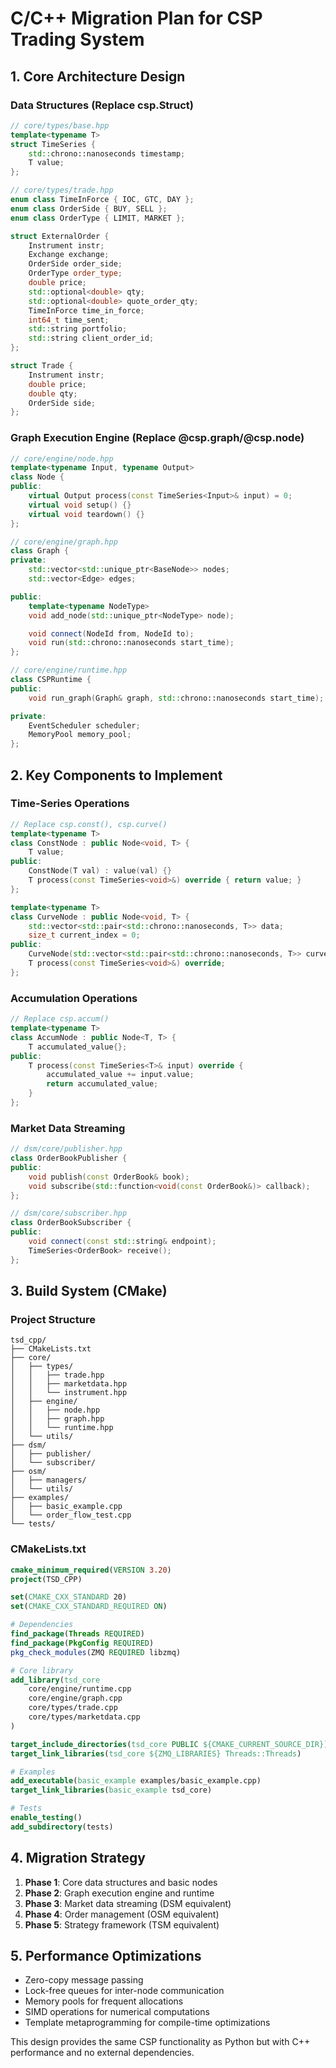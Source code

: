 # C/C++ Migration Plan for CSP Trading System

## 1. Core Architecture Design

### Data Structures (Replace csp.Struct)
```cpp
// core/types/base.hpp
template<typename T>
struct TimeSeries {
    std::chrono::nanoseconds timestamp;
    T value;
};

// core/types/trade.hpp
enum class TimeInForce { IOC, GTC, DAY };
enum class OrderSide { BUY, SELL };
enum class OrderType { LIMIT, MARKET };

struct ExternalOrder {
    Instrument instr;
    Exchange exchange;
    OrderSide order_side;
    OrderType order_type;
    double price;
    std::optional<double> qty;
    std::optional<double> quote_order_qty;
    TimeInForce time_in_force;
    int64_t time_sent;
    std::string portfolio;
    std::string client_order_id;
};

struct Trade {
    Instrument instr;
    double price;
    double qty;
    OrderSide side;
};
```

### Graph Execution Engine (Replace @csp.graph/@csp.node)
```cpp
// core/engine/node.hpp
template<typename Input, typename Output>
class Node {
public:
    virtual Output process(const TimeSeries<Input>& input) = 0;
    virtual void setup() {}
    virtual void teardown() {}
};

// core/engine/graph.hpp
class Graph {
private:
    std::vector<std::unique_ptr<BaseNode>> nodes;
    std::vector<Edge> edges;

public:
    template<typename NodeType>
    void add_node(std::unique_ptr<NodeType> node);

    void connect(NodeId from, NodeId to);
    void run(std::chrono::nanoseconds start_time);
};

// core/engine/runtime.hpp
class CSPRuntime {
public:
    void run_graph(Graph& graph, std::chrono::nanoseconds start_time);

private:
    EventScheduler scheduler;
    MemoryPool memory_pool;
};
```

## 2. Key Components to Implement

### Time-Series Operations
```cpp
// Replace csp.const(), csp.curve()
template<typename T>
class ConstNode : public Node<void, T> {
    T value;
public:
    ConstNode(T val) : value(val) {}
    T process(const TimeSeries<void>&) override { return value; }
};

template<typename T>
class CurveNode : public Node<void, T> {
    std::vector<std::pair<std::chrono::nanoseconds, T>> data;
    size_t current_index = 0;
public:
    CurveNode(std::vector<std::pair<std::chrono::nanoseconds, T>> curve_data);
    T process(const TimeSeries<void>&) override;
};
```

### Accumulation Operations
```cpp
// Replace csp.accum()
template<typename T>
class AccumNode : public Node<T, T> {
    T accumulated_value{};
public:
    T process(const TimeSeries<T>& input) override {
        accumulated_value += input.value;
        return accumulated_value;
    }
};
```

### Market Data Streaming
```cpp
// dsm/core/publisher.hpp
class OrderBookPublisher {
public:
    void publish(const OrderBook& book);
    void subscribe(std::function<void(const OrderBook&)> callback);
};

// dsm/core/subscriber.hpp
class OrderBookSubscriber {
public:
    void connect(const std::string& endpoint);
    TimeSeries<OrderBook> receive();
};
```

## 3. Build System (CMake)

### Project Structure
```
tsd_cpp/
├── CMakeLists.txt
├── core/
│   ├── types/
│   │   ├── trade.hpp
│   │   ├── marketdata.hpp
│   │   └── instrument.hpp
│   ├── engine/
│   │   ├── node.hpp
│   │   ├── graph.hpp
│   │   └── runtime.hpp
│   └── utils/
├── dsm/
│   ├── publisher/
│   └── subscriber/
├── osm/
│   ├── managers/
│   └── utils/
├── examples/
│   ├── basic_example.cpp
│   └── order_flow_test.cpp
└── tests/
```

### CMakeLists.txt
```cmake
cmake_minimum_required(VERSION 3.20)
project(TSD_CPP)

set(CMAKE_CXX_STANDARD 20)
set(CMAKE_CXX_STANDARD_REQUIRED ON)

# Dependencies
find_package(Threads REQUIRED)
find_package(PkgConfig REQUIRED)
pkg_check_modules(ZMQ REQUIRED libzmq)

# Core library
add_library(tsd_core
    core/engine/runtime.cpp
    core/engine/graph.cpp
    core/types/trade.cpp
    core/types/marketdata.cpp
)

target_include_directories(tsd_core PUBLIC ${CMAKE_CURRENT_SOURCE_DIR})
target_link_libraries(tsd_core ${ZMQ_LIBRARIES} Threads::Threads)

# Examples
add_executable(basic_example examples/basic_example.cpp)
target_link_libraries(basic_example tsd_core)

# Tests
enable_testing()
add_subdirectory(tests)
```

## 4. Migration Strategy

1. **Phase 1**: Core data structures and basic nodes
2. **Phase 2**: Graph execution engine and runtime
3. **Phase 3**: Market data streaming (DSM equivalent)
4. **Phase 4**: Order management (OSM equivalent)
5. **Phase 5**: Strategy framework (TSM equivalent)

## 5. Performance Optimizations

- Zero-copy message passing
- Lock-free queues for inter-node communication
- Memory pools for frequent allocations
- SIMD operations for numerical computations
- Template metaprogramming for compile-time optimizations

This design provides the same CSP functionality as Python but with C++ performance and no external dependencies.
